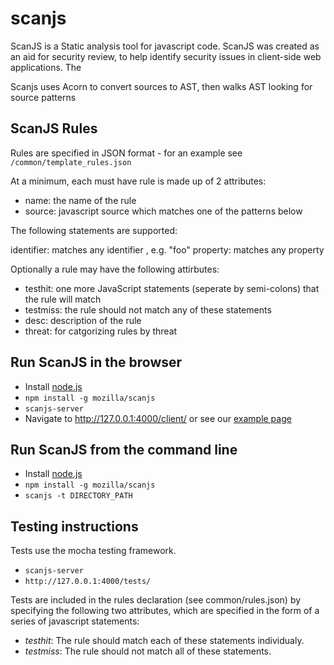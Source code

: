 scanjs
======

ScanJS is a Static analysis tool for javascript code. ScanJS was created as an aid for security review, to help identify security issues in client-side web applications. The 

Scanjs uses Acorn to convert sources to AST, then walks AST looking for source patterns

ScanJS Rules
------------------------
Rules are specified in JSON format - for an example see ```/common/template_rules.json```

At a minimum, each must have rule is made up of 2 attributes:
- name: the name of the rule
- source: javascript source which matches one of the patterns below

The following statements are supported:

identifier: matches any identifier , e.g. "foo"
property: matches any property 
 
Optionally a rule may have the following attirbutes:
- testhit: one more JavaScript statements (seperate by semi-colons) that the rule will match
- testmiss: the rule should not match any of these statements
- desc: description of the rule
- threat: for catgorizing rules by threat



Run ScanJS in the browser
------------------------
- Install [node.js](http://nodejs.org/)
- ```npm install -g mozilla/scanjs```
- ```scanjs-server```
- Navigate to http://127.0.0.1:4000/client/ or see our [example page](http://mozilla.github.io/scanjs/client/)

Run ScanJS from the command line
------------------------
- Install [node.js](http://nodejs.org/)
- ```npm install -g mozilla/scanjs```
- ```scanjs -t DIRECTORY_PATH```

Testing instructions
------------------------
Tests use the mocha testing framework.

- ```scanjs-server```
- ```http://127.0.0.1:4000/tests/```

Tests are included in the rules declaration (see common/rules.json) by specifying the following two attributes, which are specified in the form of a series of javascript statements:

- _testhit_: The rule should match each of these statements individualy. 
- _testmiss_: The rule should not match all of these statements.


